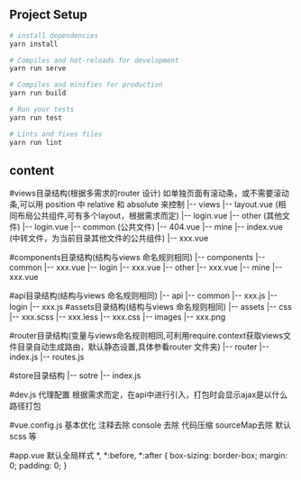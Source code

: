## Project Setup

``` bash
# install dependencies
yarn install

# Compiles and hot-reloads for development
yarn run serve

# Compiles and minifies for production
yarn run build

# Run your tests
yarn run test

# Lints and fixes files
yarn run lint
```
## content

#views目录结构(根据多需求的router 设计)
如单独页面有滚动条，或不需要滚动条,可以用 position 中 relative 和 absolute 来控制
|-- views
    |-- layout.vue (相同布局公共组件,可有多个layout，根据需求而定)
    |-- login.vue
    |-- other (其他文件)
        |-- login.vue
    |-- common (公共文件)
        |-- 404.vue
    |-- mine
        |-- index.vue (中转文件，为当前目录其他文件的公共组件)
        |-- xxx.vue

#components目录结构(结构与views 命名规则相同)
|-- components
    |-- common
        |-- xxx.vue
    |-- login
        |-- xxx.vue
    |-- other
        |-- xxx.vue
    |-- mine
        |-- xxx.vue

#api目录结构(结构与views 命名规则相同)
|-- api
    |-- common
        |-- xxx.js
    |-- login
        |-- xxx.js
#assets目录结构(结构与views 命名规则相同)
|-- assets
    |-- css
        |-- xxx.scss
        |-- xxx.less
        |-- xxx.css
    |-- images
        |-- xxx.png


#router目录结构(变量与views命名规则相同,可利用require.context获取views文件目录自动生成路由，默认静态设置,具体参看router 文件夹)
|-- router
    |-- index.js
    |-- routes.js


#store目录结构
|-- sotre
    |-- index.js


#dev.js
代理配置 根据需求而定，在api中进行引入，打包时会显示ajax是以什么路径打包

#vue.config.js
基本优化  注释去除 console 去除 代码压缩 sourceMap去除 默认scss 等

#app.vue
默认全局样式
*,
*:before,
*:after {
  box-sizing: border-box;
  margin: 0;
  padding: 0;
}
